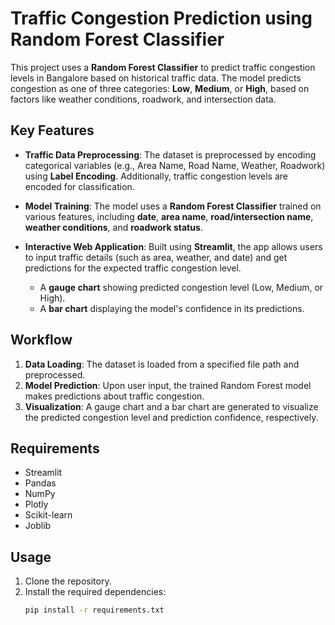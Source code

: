 # Traffic Congestion Prediction using Random Forest Classifier

This project uses a **Random Forest Classifier** to predict traffic congestion levels in Bangalore based on historical traffic data. The model predicts congestion as one of three categories: **Low**, **Medium**, or **High**, based on factors like weather conditions, roadwork, and intersection data.

## Key Features

- **Traffic Data Preprocessing**: The dataset is preprocessed by encoding categorical variables (e.g., Area Name, Road Name, Weather, Roadwork) using **Label Encoding**. Additionally, traffic congestion levels are encoded for classification.

- **Model Training**: The model uses a **Random Forest Classifier** trained on various features, including **date**, **area name**, **road/intersection name**, **weather conditions**, and **roadwork status**.

- **Interactive Web Application**: Built using **Streamlit**, the app allows users to input traffic details (such as area, weather, and date) and get predictions for the expected traffic congestion level.
    - A **gauge chart** showing predicted congestion level (Low, Medium, or High).
    - A **bar chart** displaying the model's confidence in its predictions.

## Workflow

1. **Data Loading**: The dataset is loaded from a specified file path and preprocessed.
2. **Model Prediction**: Upon user input, the trained Random Forest model makes predictions about traffic congestion.
3. **Visualization**: A gauge chart and a bar chart are generated to visualize the predicted congestion level and prediction confidence, respectively.

## Requirements

- Streamlit
- Pandas
- NumPy
- Plotly
- Scikit-learn
- Joblib

## Usage

1. Clone the repository.
2. Install the required dependencies:
   ```bash
   pip install -r requirements.txt
